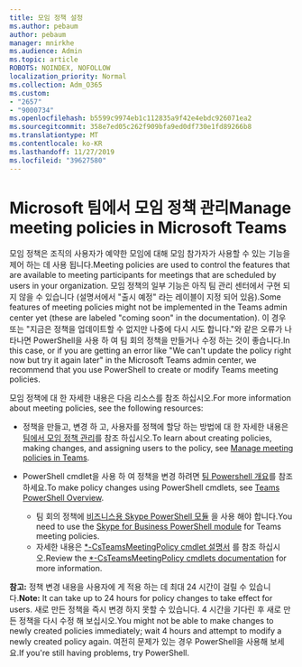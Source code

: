 ```yaml
---
title: 모임 정책 설정
ms.author: pebaum
author: pebaum
manager: mnirkhe
ms.audience: Admin
ms.topic: article
ROBOTS: NOINDEX, NOFOLLOW
localization_priority: Normal
ms.collection: Adm_O365
ms.custom:
- "2657"
- "9000734"
ms.openlocfilehash: b5599c9974eb1c112835a9f42e4ebdc926071ea2
ms.sourcegitcommit: 358e7ed05c262f909bfa9ed0df730e1fd89266b8
ms.translationtype: MT
ms.contentlocale: ko-KR
ms.lasthandoff: 11/27/2019
ms.locfileid: "39627580"
---
```

# <a name="manage-meeting-policies-in-microsoft-teams"></a><span data-ttu-id="8a7de-102">Microsoft 팀에서 모임 정책 관리</span><span class="sxs-lookup"><span data-stu-id="8a7de-102">Manage meeting policies in Microsoft Teams</span></span>

<span data-ttu-id="8a7de-103">모임 정책은 조직의 사용자가 예약한 모임에 대해 모임 참가자가 사용할 수 있는 기능을 제어 하는 데 사용 됩니다.</span><span class="sxs-lookup"><span data-stu-id="8a7de-103">Meeting policies are used to control the features that are available to meeting participants for meetings that are scheduled by users in your organization.</span></span> <span data-ttu-id="8a7de-104">모임 정책의 일부 기능은 아직 팀 관리 센터에서 구현 되지 않을 수 있습니다 (설명서에서 "출시 예정" 라는 레이블이 지정 되어 있음).</span><span class="sxs-lookup"><span data-stu-id="8a7de-104">Some features of meeting policies might not be implemented in the Teams admin center yet (these are labeled "coming soon" in the documentation).</span></span> <span data-ttu-id="8a7de-105">이 경우 또는 "지금은 정책을 업데이트할 수 없지만 나중에 다시 시도 합니다."와 같은 오류가 나타나면 PowerShell을 사용 하 여 팀 회의 정책을 만들거나 수정 하는 것이 좋습니다.</span><span class="sxs-lookup"><span data-stu-id="8a7de-105">In this case, or if you are getting an error like "We can't update the policy right now but try it again later" in the Microsoft Teams admin center, we recommend that you use PowerShell to create or modify Teams meeting policies.</span></span> 

<span data-ttu-id="8a7de-106">모임 정책에 대 한 자세한 내용은 다음 리소스를 참조 하십시오.</span><span class="sxs-lookup"><span data-stu-id="8a7de-106">For more information about meeting policies, see the following resources:</span></span>

- <span data-ttu-id="8a7de-107">정책을 만들고, 변경 하 고, 사용자를 정책에 할당 하는 방법에 대 한 자세한 내용은 [팀에서 모임 정책 관리](https://docs.microsoft.com/microsoftteams/meeting-policies-in-teams)를 참조 하십시오.</span><span class="sxs-lookup"><span data-stu-id="8a7de-107">To learn about creating policies, making changes, and assigning users to the policy, see [Manage meeting policies in Teams](https://docs.microsoft.com/microsoftteams/meeting-policies-in-teams).</span></span>

- <span data-ttu-id="8a7de-108">PowerShell cmdlet을 사용 하 여 정책을 변경 하려면 [팀 Powershell 개요](https://docs.microsoft.com/microsoftteams/teams-powershell-overview)를 참조 하세요.</span><span class="sxs-lookup"><span data-stu-id="8a7de-108">To make policy changes using PowerShell cmdlets, see [Teams PowerShell Overview](https://docs.microsoft.com/microsoftteams/teams-powershell-overview).</span></span> 
    - <span data-ttu-id="8a7de-109">팀 회의 정책에 [비즈니스용 Skype PowerShell 모듈](https://www.microsoft.com/download/details.aspx?id=39366) 을 사용 해야 합니다.</span><span class="sxs-lookup"><span data-stu-id="8a7de-109">You need to use the [Skype for Business PowerShell module](https://www.microsoft.com/download/details.aspx?id=39366) for Teams meeting policies.</span></span> 
    - <span data-ttu-id="8a7de-110">자세한 내용은 [\*-CsTeamsMeetingPolicy cmdlet 설명서](https://docs.microsoft.com/search/?search=CsTeamsMeetingPolicy&view=skype-ps) 를 참조 하십시오.</span><span class="sxs-lookup"><span data-stu-id="8a7de-110">Review the [\*-CsTeamsMeetingPolicy cmdlets documentation](https://docs.microsoft.com/search/?search=CsTeamsMeetingPolicy&view=skype-ps) for more information.</span></span>

<span data-ttu-id="8a7de-111">**참고:** 정책 변경 내용을 사용자에 게 적용 하는 데 최대 24 시간이 걸릴 수 있습니다.</span><span class="sxs-lookup"><span data-stu-id="8a7de-111">**Note:** It can take up to 24 hours for policy changes to take effect for users.</span></span> <span data-ttu-id="8a7de-112">새로 만든 정책을 즉시 변경 하지 못할 수 있습니다. 4 시간을 기다린 후 새로 만든 정책을 다시 수정 해 보십시오.</span><span class="sxs-lookup"><span data-stu-id="8a7de-112">You might not be able to make changes to newly created policies immediately; wait 4 hours and attempt to modify a newly created policy again.</span></span> <span data-ttu-id="8a7de-113">여전히 문제가 있는 경우 PowerShell을 사용해 보세요.</span><span class="sxs-lookup"><span data-stu-id="8a7de-113">If you're still having problems, try PowerShell.</span></span>  